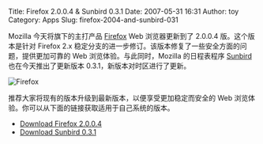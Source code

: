 Title: Firefox 2.0.0.4 & Sunbird 0.3.1
Date: 2007-05-31 16:31
Author: toy
Category: Apps
Slug: firefox-2004-and-sunbird-031

Mozilla 今天将旗下的主打产品 [Firefox](http://linuxtoy.org/tag/firefox)
Web 浏览器更新到了 2.0.0.4 版。这个版本是针对 Firefox 2.x
稳定分支的进一步修订。该版本修复了一些安全方面的问题，提供更加可靠的 Web
浏览体验。与此同时，Mozilla 的日程表程序
[Sunbird](http://linuxtoy.org/tag/sunbird) 也在今天推出了更新版本
0.3.1，新版本对时区进行了更新。

![Firefox](http://i.linuxtoy.org/i/2007/03/firefox-2.png)

推荐大家将现有的版本升级到最新版本，以便享受更加稳定而安全的 Web
浏览体验。你可以从下面的链接获取适用于自己系统的版本。

- [Download Firefox
2.0.0.4](http://www.mozilla.com/en-US/firefox/all.html)  
- [Download Sunbird
0.3.1](http://www.mozilla.org/projects/calendar/sunbird/l10n_download.html)
